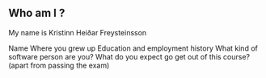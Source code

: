 ## Who am I ?

My name is Kristinn Heiðar Freysteinsson




Name
Where you grew up
Education and employment history
What kind of software person are you?
What do you expect go get out of this course?
(apart from passing the exam)
